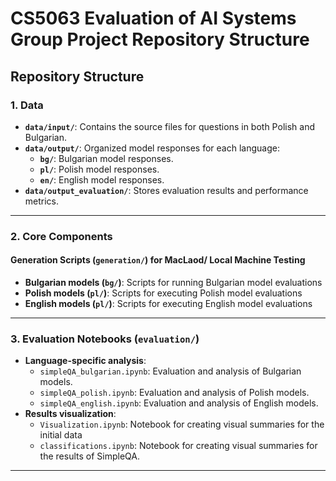 # CS5063 Evaluation of AI Systems Group Project Repository Structure

## Repository Structure

### 1. Data
- **`data/input/`**: Contains the source files for questions in both Polish and Bulgarian.
- **`data/output/`**: Organized model responses for each language:
  - **`bg/`**: Bulgarian model responses.
  - **`pl/`**: Polish model responses.
  - **`en/`**: English model responses.
- **`data/output_evaluation/`**: Stores evaluation results and performance metrics.

---

### 2. Core Components

#### Generation Scripts (`generation/`) for MacLaod/ Local Machine Testing 
- **Bulgarian models (`bg/`)**: Scripts for running Bulgarian model evaluations
- **Polish models (`pl/`)**: Scripts for executing Polish model evaluations  
- **English models (`pl/`)**: Scripts for executing English model evaluations  

---

### 3. Evaluation Notebooks (`evaluation/`)
- **Language-specific analysis**:
  - `simpleQA_bulgarian.ipynb`: Evaluation and analysis of Bulgarian models.
  - `simpleQA_polish.ipynb`: Evaluation and analysis of Polish models.
  - `simpleQA_english.ipynb`: Evaluation and analysis of English models.
- **Results visualization**:
  - `Visualization.ipynb`: Notebook for creating visual summaries for the initial data
  - `classifications.ipynb`: Notebook for creating visual summaries for the results of SimpleQA.

---
